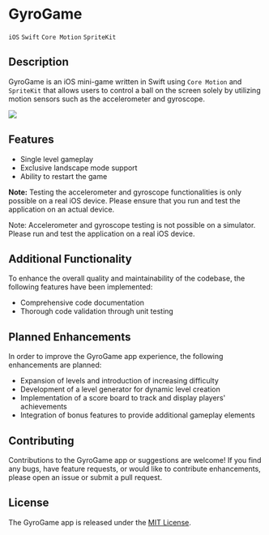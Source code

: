# GyroGame

`iOS` `Swift` `Core Motion` `SpriteKit`

## Description

GyroGame is an iOS mini-game written in Swift using `Core Motion` and `SpriteKit` that allows users to control a ball on the screen solely by utilizing motion sensors such as the accelerometer and gyroscope.

<p float="left">
  <img src="https://repository-images.githubusercontent.com/412749340/6de4e003-3a9d-436a-80bf-fa29d10f7cda" />
</p>

## Features

- Single level gameplay
- Exclusive landscape mode support
- Ability to restart the game

**Note:** Testing the accelerometer and gyroscope functionalities is only possible on a real iOS device. Please ensure that you run and test the application on an actual device.

Note: Accelerometer and gyroscope testing is not possible on a simulator. Please run and test the application on a real iOS device.

## Additional Functionality

To enhance the overall quality and maintainability of the codebase, the following features have been implemented:
- Comprehensive code documentation
- Thorough code validation through unit testing

## Planned Enhancements

In order to improve the GyroGame app experience, the following enhancements are planned:
- Expansion of levels and introduction of increasing difficulty
- Development of a level generator for dynamic level creation
- Implementation of a score board to track and display players' achievements
- Integration of bonus features to provide additional gameplay elements

## Contributing

Contributions to the GyroGame app or suggestions are welcome! If you find any bugs, have feature requests, or would like to contribute enhancements, please open an issue or submit a pull request.

## License

The GyroGame app is released under the [MIT License](LICENSE).
